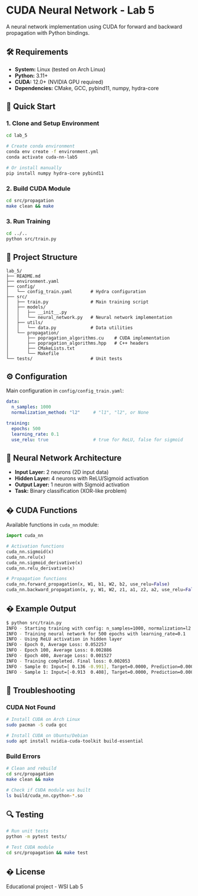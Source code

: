 # CUDA Neural Network - Lab 5

A neural network implementation using CUDA for forward and backward propagation with Python bindings.

## 🛠️ Requirements

- **System:** Linux (tested on Arch Linux)
- **Python:** 3.11+
- **CUDA:** 12.0+ (NVIDIA GPU required)
- **Dependencies:** CMake, GCC, pybind11, numpy, hydra-core

## 🚀 Quick Start

### 1. Clone and Setup Environment

```bash
cd lab_5

# Create conda environment
conda env create -f environment.yml
conda activate cuda-nn-lab5

# Or install manually
pip install numpy hydra-core pybind11
```

### 2. Build CUDA Module

```bash
cd src/propagation
make clean && make
```

### 3. Run Training

```bash
cd ../..
python src/train.py
```

## 📁 Project Structure

```
lab_5/
├── README.md
├── environment.yaml
├── config/
│   └── config_train.yaml       # Hydra configuration
├── src/
│   ├── train.py                # Main training script
│   ├── models/
│   │   ├── __init__.py
│   │   └── neural_network.py   # Neural network implementation
│   ├── utils/
│   │   └── data.py             # Data utilities
│   └── propagation/
│       ├── popragation_algorithms.cu    # CUDA implementation
│       ├── popragation_algorithms.hpp   # C++ headers
│       ├── CMakeLists.txt
│       └── Makefile
└── tests/                      # Unit tests
```

## ⚙️ Configuration

Main configuration in `config/config_train.yaml`:

```yaml
data:
  n_samples: 1000
  normalization_method: "l2"     # "l1", "l2", or None

training:
  epochs: 500
  learning_rate: 0.1
  use_relu: true                 # true for ReLU, false for sigmoid
```

## 🧠 Neural Network Architecture

- **Input Layer:** 2 neurons (2D input data)
- **Hidden Layer:** 4 neurons with ReLU/Sigmoid activation
- **Output Layer:** 1 neuron with Sigmoid activation
- **Task:** Binary classification (XOR-like problem)

## � CUDA Functions

Available functions in `cuda_nn` module:

```python
import cuda_nn

# Activation functions
cuda_nn.sigmoid(x)
cuda_nn.relu(x)
cuda_nn.sigmoid_derivative(x)
cuda_nn.relu_derivative(x)

# Propagation functions
cuda_nn.forward_propagation(x, W1, b1, W2, b2, use_relu=False)
cuda_nn.backward_propagation(x, y, W1, W2, z1, a1, z2, a2, use_relu=False)
```

## � Example Output

```bash
$ python src/train.py
INFO - Starting training with config: n_samples=1000, normalization=l2
INFO - Training neural network for 500 epochs with learning_rate=0.1
INFO - Using ReLU activation in hidden layer
INFO - Epoch 0, Average Loss: 0.052257
INFO - Epoch 100, Average Loss: 0.002886
INFO - Epoch 400, Average Loss: 0.001527
INFO - Training completed. Final loss: 0.002053
INFO - Sample 0: Input=[ 0.136 -0.991], Target=0.0000, Prediction=0.0000
INFO - Sample 1: Input=[-0.913  0.408], Target=0.0000, Prediction=0.0001
```

## 🚨 Troubleshooting

### CUDA Not Found
```bash
# Install CUDA on Arch Linux
sudo pacman -S cuda gcc

# Install CUDA on Ubuntu/Debian
sudo apt install nvidia-cuda-toolkit build-essential
```

### Build Errors
```bash
# Clean and rebuild
cd src/propagation
make clean && make

# Check if CUDA module was built
ls build/cuda_nn.cpython-*.so
```

## 🔍 Testing

```bash
# Run unit tests
python -m pytest tests/

# Test CUDA module
cd src/propagation && make test
```

## � License

Educational project - WSI Lab 5